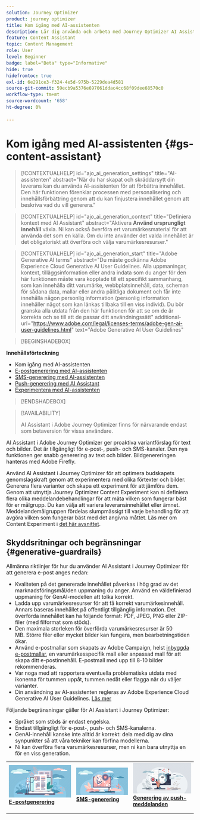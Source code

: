 ```yaml
---
solution: Journey Optimizer
product: journey optimizer
title: Kom igång med AI-assistenten
description: Lär dig använda och arbeta med Journey Optimizer AI Assistant
feature: Content Assistant
topic: Content Management
role: User
level: Beginner
badge: label="Beta" type="Informative"
hide: true
hidefromtoc: true
exl-id: 6e291ce3-f324-4e5d-975b-5229dea4d581
source-git-commit: 59ecb9a5376e697061ddac4cc68f09dee68570c0
workflow-type: tm+mt
source-wordcount: '658'
ht-degree: 0%

---
```


# Kom igång med AI-assistenten {#gs-content-assistant}

>[!CONTEXTUALHELP]
>id="ajo_ai_generation_settings"
>title="AI-assistenten"
>abstract="När du har skapat och skräddarsytt din leverans kan du använda AI-assistenten för att förbättra innehållet. Den här funktionen förenklar processen med personalisering och innehållsförbättring genom att du kan finjustera innehållet genom att beskriva vad du vill generera."


>[!CONTEXTUALHELP]
>id="ajo_ai_generation_context"
>title="Definiera kontext med AI Assistant"
>abstract="Aktivera **Använd ursprungligt innehåll** växla. Ni kan också överföra ert varumärkesmaterial för att använda det som en källa. Om du inte använder det valda innehållet är det obligatoriskt att överföra och välja varumärkesresurser."


>[!CONTEXTUALHELP]
>id="ajo_ai_generation_start"
>title="Adobe Generative AI terms"
>abstract="Du måste godkänna Adobe Experience Cloud Generative AI User Guidelines. Alla uppmaningar, kontext, tilläggsinformation eller andra indata som du anger för den här funktionen måste vara kopplade till ett specifikt sammanhang, som kan innehålla ditt varumärke, webbplatsinnehåll, data, scheman för sådana data, mallar eller andra pålitliga dokument och får inte innehålla någon personlig information (personlig information innehåller något som kan länkas tillbaka till en viss individ). Du bör granska alla utdata från den här funktionen för att se om de är korrekta och se till att de passar ditt användningssätt"
>additional-url="https://www.adobe.com/legal/licenses-terms/adobe-gen-ai-user-guidelines.html" text="Adobe Generative AI User Guidelines"

>[!BEGINSHADEBOX]

**Innehållsförteckning**

* Kom igång med AI-assistenten
* [E-postgenerering med AI-assistenten](generative-email.md)
* [SMS-generering med AI-assistenten](generative-sms.md)
* [Push-generering med AI Assistant](generative-push.md)
* [Experimentera med AI-assistenten](generative-experimentation.md)

>[!ENDSHADEBOX]

>[!AVAILABILITY]
>
>AI Assistant i Adobe Journey Optimizer finns för närvarande endast som betaversion för vissa användare.

AI Assistant i Adobe Journey Optimizer ger proaktiva variantförslag för text och bilder. Det är tillgängligt för e-post-, push- och SMS-kanaler. Den nya funktionen ger snabb generering av text och bilder. Bildgenereringen hanteras med Adobe Firefly.

Använd AI Assistant i Journey Optimizer för att optimera budskapets genomslagskraft genom att experimentera med olika förtexter och bilder. Generera flera varianter och skapa ett experiment för att jämföra dem. Genom att utnyttja Journey Optimizer Content Experiment kan ni definiera flera olika meddelandebehandlingar för att mäta vilken som fungerar bäst för er målgrupp. Du kan välja att variera leveransinnehållet eller ämnet. Meddelandemålgruppen fördelas slumpmässigt till varje behandling för att avgöra vilken som fungerar bäst med det angivna måttet. Läs mer om Content Experiment i [det här avsnittet](../content-management/content-experiment.md).

## Skyddsritningar och begränsningar {#generative-guardrails}

Allmänna riktlinjer för hur du använder AI Assistant i Journey Optimizer för att generera e-post anges nedan:

* Kvaliteten på det genererade innehållet påverkas i hög grad av det marknadsföringsmål/den uppmaning du anger. Använd en väldefinierad uppmaning för GenAI-modellen att tolka korrekt. 
* Ladda upp varumärkesresurser för att få korrekt varumärkesinnehåll. Annars baseras innehållet på offentligt tillgänglig information. Det överförda innehållet kan ha följande format: PDF, JPEG, PNG eller ZIP-filer (med filformat som stöds).
* Den maximala storleken för överförda varumärkesresurser är 50 MB. Större filer eller mycket bilder kan fungera, men bearbetningstiden ökar.
* Använd e-postmallar som skapats av Adobe Campaign, helst [inbyggda e-postmallar](../email/use-email-templates.md), en varumärkesspecifik mall eller anpassad mall för att skapa ditt e-postinnehåll. E-postmall med upp till 8-10 bilder rekommenderas.
* Var noga med att rapportera eventuella problematiska utdata med ikonerna för tummen uppåt, tummen nedåt eller flagga när du väljer varianter.
* Din användning av AI-assistenten regleras av Adobe Experience Cloud Generative AI User Guidelines. [Läs mer](https://www.adobe.com/legal/licenses-terms/adobe-gen-ai-user-guidelines.html)

Följande begränsningar gäller för AI Assistant i Journey Optimizer:

* Språket som stöds är endast engelska.
* Endast tillgängligt för e-post-, push- och SMS-kanalerna.
* GenAI-innehåll kanske inte alltid är korrekt: dela med dig av dina synpunkter så att våra tekniker kan förfina modellerna.
* Ni kan överföra flera varumärkesresurser, men ni kan bara utnyttja en för en viss generation.

<table style="table-layout:fixed"><tr style="border: 0;">
<td>
<a href="generative-email.md">
<img alt="E-postgenerering" src="assets/do-not-localize/text-genai.jpeg">
</a>
<div>
<a href="generative-email.md"><strong>E-postgenerering</strong></a>
</div>
<p>
</td>
<td>
<a href="generative-sms.md">
<img alt="SMS-generering" src="assets/do-not-localize/image-genai.jpeg">
</a>
<div><a href="generative-sms.md"><strong>SMS-generering</strong>
</div>
<p>
</td>
<td>
<a href="generative-push.md">
<img alt="Push-generering" src="assets/do-not-localize/email-genai.jpeg">
</a>
<div>
<a href="generative-push.md"><strong>Generering av push-meddelanden</strong></a>
</div>
<p></td>
</tr></table>
